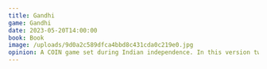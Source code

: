 ```yaml
---
title: Gandhi
game: Gandhi
date: 2023-05-20T14:00:00
book: Book
image: /uploads/9d0a2c589dfca4bbd8c431cda0c219e0.jpg
opinion: A COIN game set during Indian independence. In this version two of the four factions are non-violent. A interesting variation, after not fully understanding the rules for 4 hours I pulled off victory just before the scoring card was played.
--- 
```

